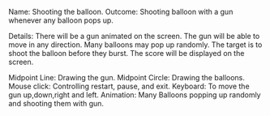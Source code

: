 Name: Shooting the balloon.
Outcome: Shooting balloon with a gun whenever any balloon pops up.

Details:
There will be a gun animated on the screen.
The gun will be able to move in any direction.
Many balloons may pop up randomly.
The target is to shoot the balloon before they burst.
The score will be displayed on the screen.

Midpoint Line: Drawing the gun.
Midpoint Circle: Drawing the balloons.
Mouse click: Controlling restart, pause, and exit.
Keyboard: To move the gun up,down,right and left.
Animation: Many Balloons popping up randomly and shooting them with gun.
